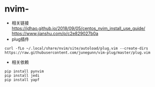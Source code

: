 # nvim-
 
- 相关链接
	https://jdhao.github.io/2018/09/05/centos_nvim_install_use_guide/
	https://www.jianshu.com/p/c2e829027b0a
- plug插件 
```
curl -fLo ~/.local/share/nvim/site/autoload/plug.vim --create-dirs https://raw.githubusercontent.com/junegunn/vim-plug/master/plug.vim
```
- 相关依赖
```
pip install pynvim
pip install jedi
pip install yapf
```

